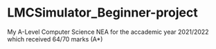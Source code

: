 # LMCSimulator_Beginner-project
My A-Level Computer Science NEA for the accademic year 2021/2022 which received 64/70 marks (A*)

